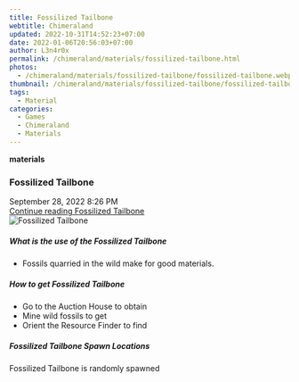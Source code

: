 ```yaml
---
title: Fossilized Tailbone
webtitle: Chimeraland
updated: 2022-10-31T14:52:23+07:00
date: 2022-01-06T20:56:03+07:00
author: L3n4r0x
permalink: /chimeraland/materials/fossilized-tailbone.html
photos:
  - /chimeraland/materials/fossilized-tailbone/fossilized-tailbone.webp
thumbnail: /chimeraland/materials/fossilized-tailbone/fossilized-tailbone.webp
tags:
  - Material
categories:
  - Games
  - Chimeraland
  - Materials
---
```


<section id="bootstrap-wrapper"><link rel="stylesheet" href="https://cdn.statically.io/gh/dimaslanjaka/Web-Manajemen/40ac3225/css/bootstrap-4.5-wrapper.css"/><div class="row g-0 border rounded overflow-hidden flex-md-row mb-4 shadow-sm position-relative"><div class="col p-4 d-flex flex-column position-static"><strong class="d-inline-block mb-2 text-success">materials</strong><h3 class="mb-0">Fossilized Tailbone</h3><div class="mb-1 text-muted">September 28, 2022 8:26 PM</div><a href="#" class="stretched-link d-none">Continue reading Fossilized Tailbone</a></div><div class="col-auto d-none d-lg-block"><img src="/chimeraland/materials/fossilized-tailbone/fossilized-tailbone.webp" alt="Fossilized Tailbone"/></div></div><div class="row"><div class="col-lg-6 col-12 mb-2"><div class="card"><div class="card-body"><h5 class="card-title">What is the use of the Fossilized Tailbone</h5><div class="card-text"><ul><li>Fossils quarried in the wild make for good materials.</li></ul></div></div></div></div><div class="col-lg-6 col-12 mb-2"><div class="card"><div class="card-body"><h5 class="card-title">How to get Fossilized Tailbone</h5><div class="card-text"><ul><li>Go to the Auction House to obtain</li><li>Mine wild fossils to get</li><li>Orient the Resource Finder to find</li></ul></div></div></div></div><div class="col-12 mb-2"><h5>Fossilized Tailbone Spawn Locations</h5><p>Fossilized Tailbone is randomly spawned</p></div></div></section>